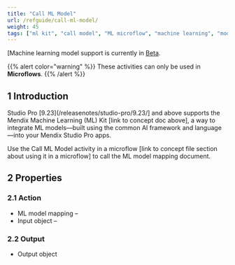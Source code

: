 ```yaml
---
title: "Call ML Model"
url: /refguide/call-ml-model/
weight: 45
tags: ["ml kit", "call model", "ML microflow", "machine learning", "models"]
---
```


[Machine learning model support is currently in [Beta](/releasenotes/beta-features/).

{{% alert color="warning" %}}
These activities can only be used in **Microflows**.
{{% /alert %}}

## 1 Introduction

Studio Pro [9.23](/releasenotes/studio-pro/9.23/] and above supports the Mendix Machine Learning (ML) Kit [link to concept doc above], a way to integrate ML models—built using the common AI framework and language—into your Mendix Studio Pro apps.

Use the Call ML Model activity in a microflow [link to concept file section about using it in a microflow] to call the ML model mapping document.

## 2 Properties

### 2.1 Action

- ML model mapping –
- Input object –

### 2.2 Output

- Output object
